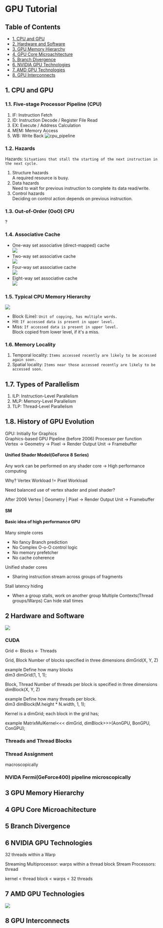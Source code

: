 # GPU Tutorial

## Table of Contents
- [1. CPU and GPU](#1-cpu-and-gput)
- [2. Hardware and Software](#2-hardware-and-software)
- [3. GPU Memory Hierarchy](#3-gpu-memory-hierarchy)
- [4. GPU Core Microachitecture](#4-gpu-core-microachitecture)
- [5. Branch Divergence](#5-branch-divergence)
- [6. NVIDIA GPU Technologies](#6-nvidia-gpu-technologies)
- [7. AMD GPU Technologies](#7-amd-gpu-technologies)
- [8. GPU Interconnects](#8-gpu-interconnects)

## 1. CPU and GPU
### 1.1. Five-stage Processor Pipeline (CPU)
1. IF: Instruction Fetch
2. ID: Instruction Decode / Register File Read
3. EX: Execute / Address Calculation
4. MEM: Memory Access
5. WB: Write Back
![cpu_pipeline](images/ch1/cpu_pipeline.png)

### 1.2. Hazards<br />
Hazards: `Situations that stall the starting of the next instruction in the next cycle.`<br />
1. Structure hazards<br />
A required resource is busy.<br />
2. Data hazards<br />
Need to wait for previous instruction to complete its data read/write.<br />
3. Control hazards<br />
Deciding on control action depends on previous instruction.<br />

### 1.3. Out-of-Order (OoO) CPU
?

### 1.4. Associative Cache
- One-way set associative (direct-mapped) cache<br />
![](images/ch1/1way.png)
- Two-way set associative cache<br />
![](images/ch1/2way.png)
- Four-way set associative cache<br />
![](images/ch1/4way.png)
- Eight-way set associative cache<br />
![](images/ch1/8way.png)

### 1.5. Typical CPU Memory Hierarchy
![](images/ch1/memory_hierarchy.png)

- Block (Line): `Unit of copying, has multiple words.`<br />
- Hit: `If accessed data is present in upper level.`<br />
- Miss: `If accessed data is present in upper level.`<br />
Block copied from lower level, if it's a miss.<br />

### 1.6. Memory Locality
1. Temporal locality: `Items accessed recently are likely to be accessed again soon.`<br />
2. Spatial locality: `Items near those accessed recently are likely to be accessed soon.`<br />

## 1.7. Types of Parallelism
1. ILP: Instruction-Level Parallelism
2. MLP: Memory-Level Parallelism
3. TLP: Thread-Level Parallelism

## 1.8. History of GPU Evolution
GPU: Initially for Graphics<br />
Graphics-based GPU Pipeline (before 2006) Processor per function<br />
Vertex
-> Geometry
-> Pixel
-> Render Output Unit
-> Framebuffer

#### Unified Shader Model(GeForce 8 Series)
Any work can be performed on any shader
core -> High performance computing

Why?
Vertex Workload != Pixel Workload

Need balanced use of vertex shader and pixel shader?

After 2006
Vertex | Geometry | Pixel
-> Render Output Unit
-> Framebuffer

#### SM

#### Basic idea of high performance GPU
Many simple cores
- No fancy Branch prediction
- No Complex O-o-O control logic
- No memory prefetcher
- No cache coherence

Unified shader cores
- Sharing instruction stream across groups of fragments

Stall latency hiding
- When a group stalls, work on another group
Multiple Contexts(Thread groups/Warps) 
Can hide stall times

## 2 Hardware and Software
![](images/ch2/sw2hw.png)

### CUDA
Grid <- Blocks <- Threads

Grid, Block
Number of blocks specified in three dimensions 
dimGrid(X, Y, Z)

example
Define how many blocks<br />
dim3 dimGrid(1, 1, 1);

Block, Thread
Number of threads per block is specified in three dimensions 
dimBlock(X, Y, Z)

example
Define how many threads per block.<br />
dim3 dimBlock(M.height * N.width, 1, 1);

Kernel is a dimGrid; 
each block in the grid has;<br />

example
MatrixMulKernel<<< dimGrid, dimBlock>>>(AonGPU, BonGPU, ConGPU);<br />

### Threads and Thread Blocks
### Thread Assignment

macroscopically
### NVIDA Fermi(GeForce400) pipeline microscopically

## 3 GPU Memory Hierarchy

## 4 GPU Core Microachitecture

## 5 Branch Divergence

## 6 NVIDIA GPU Technologies
32 threads within a Warp

Streaming Multiprocessor: warps within a thread block 
Stream Processors: thread

kernel < thread block < warps < 32 threads

## 7 AMD GPU Technologies
![](images/ch7/cuda_vs_opencl.png)

## 8 GPU Interconnects



